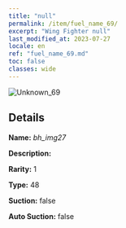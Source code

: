 ```yaml
---
title: "null"
permalink: /item/fuel_name_69/
excerpt: "Wing Fighter null"
last_modified_at: 2023-07-27
locale: en
ref: "fuel_name_69.md"
toc: false
classes: wide
---
```



 ![Unknown_69](/images/item/bh_img27_p.png)



## Details

 **Name:** *bh_img27* 

 **Description:** 

 **Rarity:** 1 

 **Type:** 48 

 **Suction:** false 

 **Auto Suction:** false 


